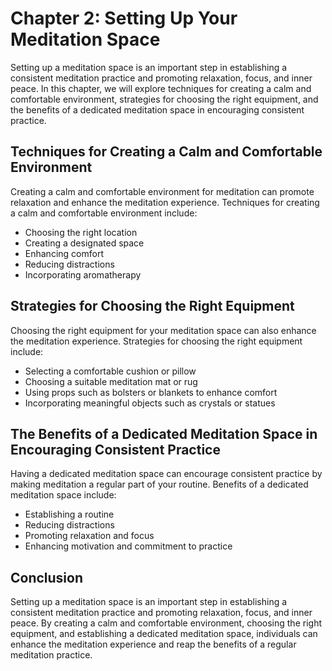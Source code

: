 Chapter 2: Setting Up Your Meditation Space
===========================================

Setting up a meditation space is an important step in establishing a consistent meditation practice and promoting relaxation, focus, and inner peace. In this chapter, we will explore techniques for creating a calm and comfortable environment, strategies for choosing the right equipment, and the benefits of a dedicated meditation space in encouraging consistent practice.

Techniques for Creating a Calm and Comfortable Environment
----------------------------------------------------------

Creating a calm and comfortable environment for meditation can promote relaxation and enhance the meditation experience. Techniques for creating a calm and comfortable environment include:

* Choosing the right location
* Creating a designated space
* Enhancing comfort
* Reducing distractions
* Incorporating aromatherapy

Strategies for Choosing the Right Equipment
-------------------------------------------

Choosing the right equipment for your meditation space can also enhance the meditation experience. Strategies for choosing the right equipment include:

* Selecting a comfortable cushion or pillow
* Choosing a suitable meditation mat or rug
* Using props such as bolsters or blankets to enhance comfort
* Incorporating meaningful objects such as crystals or statues

The Benefits of a Dedicated Meditation Space in Encouraging Consistent Practice
-------------------------------------------------------------------------------

Having a dedicated meditation space can encourage consistent practice by making meditation a regular part of your routine. Benefits of a dedicated meditation space include:

* Establishing a routine
* Reducing distractions
* Promoting relaxation and focus
* Enhancing motivation and commitment to practice

Conclusion
----------

Setting up a meditation space is an important step in establishing a consistent meditation practice and promoting relaxation, focus, and inner peace. By creating a calm and comfortable environment, choosing the right equipment, and establishing a dedicated meditation space, individuals can enhance the meditation experience and reap the benefits of a regular meditation practice.
